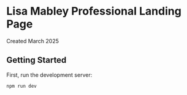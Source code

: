 # Lisa Mabley Professional Landing Page

Created March 2025

## Getting Started

First, run the development server:

```bash
npm run dev
